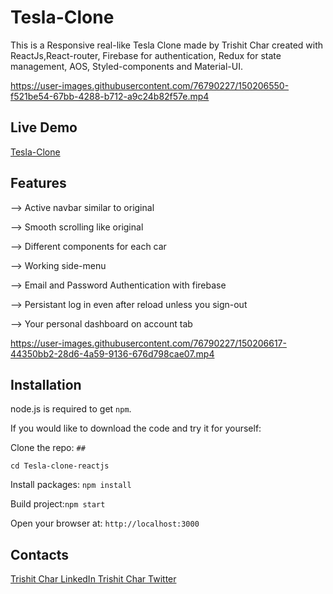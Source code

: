 # Tesla-Clone
This is a Responsive real-like Tesla Clone made by Trishit Char created with ReactJs,React-router, Firebase for authentication, Redux for state management, AOS, Styled-components and Material-UI.

https://user-images.githubusercontent.com/76790227/150206550-f521be54-67bb-4288-b712-a9c24b82f57e.mp4

## Live Demo 
<a href='https://tesla-clone-1000.web.app/' target="_blank">Tesla-Clone</a>

## Features
--> Active navbar similar to original

--> Smooth scrolling like original

--> Different components for each car

--> Working side-menu

--> Email and Password Authentication with firebase

--> Persistant log in even after reload unless you sign-out

--> Your personal dashboard on account tab

https://user-images.githubusercontent.com/76790227/150206617-44350bb2-28d6-4a59-9136-676d798cae07.mp4

## Installation

node.js is required to get `npm`.

If you would like to download the code and try it for yourself:

Clone the repo: `##`

`cd Tesla-clone-reactjs`

Install packages: `npm install`

Build project:`npm start`

Open your browser at: `http://localhost:3000`

## Contacts
<a href="https://www.linkedin.com/in/trishit-char-5659b7200" target="_blank"></i>Trishit Char LinkedIn </a>
<a href="https://twitter.com/trishitchar" target="_blank"></i>Trishit Char Twitter </a>
